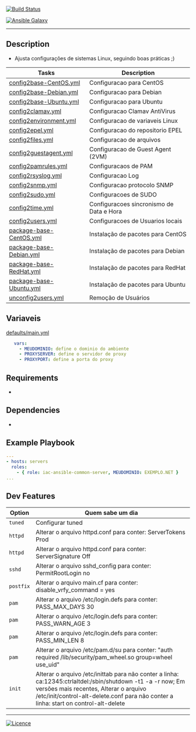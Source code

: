 [![Build Status](https://travis-ci.org/wluisaraujo/iac-ansible-common-server.svg?branch=master)](https://travis-ci.org/wluisaraujo/iac-ansible-common-server)

[![Ansible Galaxy](https://img.shields.io/badge/Ansible%20Galaxy-Common%20Server-blue.svg)](https://galaxy.ansible.com/wluisaraujo/iac-ansible-common-server)

------------

Description
------------

* Ajusta configurações de sistemas Linux, seguindo boas práticas ;)

Tasks | Description
--- | ---
[config2base-CentOS.yml](../tasks/config2base-CentOS.yml) | Configuracao para CentOS
[config2base-Debian.yml](../tasks/config2base-Debian.yml) | Configuracao para Debian
[config2base-Ubuntu.yml](../tasks/config2base-Ubuntu.yml) | Configuracao para Ubuntu
[config2clamav.yml](../tasks/config2clamav.yml) | Configuracao Clamav AntiVirus
[config2environment.yml](../tasks/config2environment.yml) | Configuracao de variaveis Linux
[config2epel.yml](../tasks/config2epel.yml) | Configuracao do repositorio EPEL
[config2files.yml](../tasks/config2files.yml) | Configuracao de arquivos
[config2guestagent.yml](../tasks/config2guestagent.yml) | Configuracao de Guest Agent (2VM)
[config2pamrules.yml](../tasks/config2pamrules.yml) | Configuracaos de PAM
[config2rsyslog.yml](../tasks/config2rsyslog.yml) | Configuracao Log
[config2snmp.yml](../tasks/config2snmp.yml) | Configuracao protocolo SNMP
[config2sudo.yml](../tasks/config2sudo.yml) | Configuracoes de SUDO
[config2time.yml](../tasks/config2time.yml) | Configuracoes sincronismo de Data e Hora
[config2users.yml](../tasks/config2users.yml) | Configuracoes de Usuarios locais
[package-base-CentOS.yml](../tasks/package-base-CentOS.yml) | Instalação de pacotes para CentOS
[package-base-Debian.yml](../tasks/package-base-Debian.yml) | Instalação de pacotes para Debian
[package-base-RedHat.yml](../tasks/package-base-RedHat.yml) | Instalação de pacotes para RedHat
[package-base-Ubuntu.yml](../tasks/package-base-Ubuntu.yml) | Instalação de pacotes para Ubuntu
[unconfig2users.yml](../tasks/unconfig2users.yml) | Remoção de Usuários 

Variaveis
------------

[defaults/main.yml](defaults/main.yml)

```yaml
   vars:
     - MEUDOMINIO: define o dominio do ambiente
     - PROXYSERVER: define o servidor de proxy
     - PROXYPORT: define a porta do proxy
```     
     

Requirements
------------

*

Dependencies
------------

*

Example Playbook
----------------

```yaml
---
- hosts: servers
  roles:
    - { role: iac-ansible-common-server, MEUDOMINIO: EXEMPLO.NET }
...    
```

Dev Features
----------------

Option | Quem sabe um dia
--- | ---
`tuned` | Configurar tuned
`httpd` | Alterar o arquivo httpd.conf para conter: ServerTokens Prod
`httpd` | Alterar o arquivo httpd.conf para conter: ServerSignature Off
`sshd` | Alterar o arquivo sshd_config para conter: PermitRootLogin no
`postfix` | Alterar o arquivo main.cf para conter: disable_vrfy_command = yes
`pam` | Alterar o arquivo /etc/login.defs para conter: PASS_MAX_DAYS 30
`pam` | Alterar o arquivo /etc/login.defs para conter: PASS_WARN_AGE 3
`pam` | Alterar o arquivo /etc/login.defs para conter: PASS_MIN_LEN 8
`pam` | Alterar o arquivo /etc/pam.d/su para conter: "auth       required     /lib/security/pam_wheel.so group=wheel use_uid"
`init` | Alterar o arquivo /etc/inittab para não conter a linha: ca:12345:ctrlaltdel:/sbin/shutdown -t1 -a -r now; Em versões mais recentes, Alterar o arquivo /etc/init/control-alt-delete.conf para não conter a linha: start on control-alt-delete

----------------
[![Licence](https://img.shields.io/badge/License-GPL%20v3-red.svg)](https://www.gnu.org/licenses/gpl-3.0.pt-br.html)
